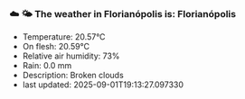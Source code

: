 ### ☁️ 🌤️  The weather in Florianópolis is: Florianópolis

- Temperature: 20.57°C
- On flesh: 20.59°C
- Relative air humidity: 73%
- Rain: 0.0 mm
- Description: Broken clouds
- last updated: 2025-09-01T19:13:27.097330
